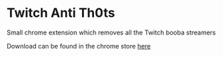# Twitch Anti Th0ts

Small chrome extension which removes all the Twitch booba streamers

Download can be found in the chrome store [here](https://chromewebstore.google.com/detail/twitch-anti-th0ts/kgkijdnehafjigdkccmfhjkhoabjfiaf)
